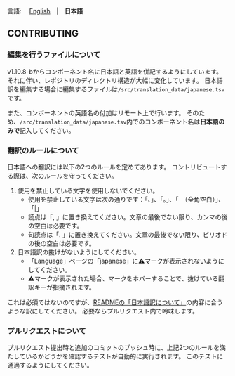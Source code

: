 言語: 　[English](./CONTRIBUTING_en.md)　|　**日本語**

## CONTRIBUTING
### 編集を行うファイルについて
v1.10.8-bからコンポーネント名に日本語と英語を併記するようにしています。
それに伴い、レポジトリのディレクトリ構造が大幅に変化しています。
日本語訳を編集する場合に編集するファイルは`/src/translation_data/japanese.tsv`です。

また、コンポーネントの英語名の付加はリモート上で行います。
そのため、`/src/translation_data/japanese.tsv`内でのコンポーネント名は**日本語のみで**記入してください。

### 翻訳のルールについて
日本語への翻訳には以下の2つのルールを定めてあります。
コントリビュートする際は、次のルールを守ってください。

1. 使用を禁止している文字を使用しないでください。
   - 使用を禁止している文字は次の通りです：「、」、「。」、「　（全角空白）」、「|」
   - 読点は「, 」に置き換えてください。文章の最後でない限り、カンマの後の空白は必要です。
   - 句読点は「. 」に置き換えてください。文章の最後でない限り、ピリオドの後の空白は必要です。
2. 日本語訳の抜けがないようにしてください。
   - 「Language」ページの「japanese」に⚠️マークが表示されないようにしてください。
   - ⚠️マークが表示された場合、マークをホバーすることで、抜けている翻訳キーが指摘されます。

これは必須ではないのですが、[READMEの「日本語訳について」](../README.md#日本語訳について)の内容に合うような訳にしてください。
必要ならプルリクエスト内で吟味します。

### プルリクエストについて
プルリクエスト提出時と追加のコミットのプッシュ時に、上記2つのルールを満たしているかどうかを確認するテストが自動的に実行されます。
このテストに通過するようにしてください。